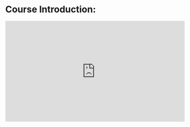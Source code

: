 # Course Introduction:

<iframe width="560" height="315" src="https://www.youtube.com/embed/0t0RsFLSbiU" title="YouTube video player" frameborder="0" allow="accelerometer; autoplay; clipboard-write; encrypted-media; gyroscope; picture-in-picture" allowfullscreen></iframe>